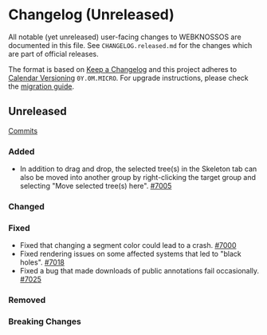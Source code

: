 # Changelog (Unreleased)

All notable (yet unreleased) user-facing changes to WEBKNOSSOS are documented in this file.
See `CHANGELOG.released.md` for the changes which are part of official releases.

The format is based on [Keep a Changelog](http://keepachangelog.com/en/1.0.0/)
and this project adheres to [Calendar Versioning](http://calver.org/) `0Y.0M.MICRO`.
For upgrade instructions, please check the [migration guide](MIGRATIONS.released.md).

## Unreleased
[Commits](https://github.com/scalableminds/webknossos/compare/23.05.0...HEAD)

### Added
- In addition to drag and drop, the selected tree(s) in the Skeleton tab can also be moved into another group by right-clicking the target group and selecting "Move selected tree(s) here". [#7005](https://github.com/scalableminds/webknossos/pull/7005)

### Changed

### Fixed
- Fixed that changing a segment color could lead to a crash. [#7000](https://github.com/scalableminds/webknossos/pull/7000)
- Fixed rendering issues on some affected systems that led to "black holes". [#7018](https://github.com/scalableminds/webknossos/pull/7018)
- Fixed a bug that made downloads of public annotations fail occasionally. [#7025](https://github.com/scalableminds/webknossos/pull/7025)

### Removed

### Breaking Changes
